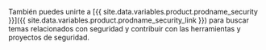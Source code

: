 También puedes unirte a [{{ site.data.variables.product.prodname_security }}]({{ site.data.variables.product.prodname_security_link }}) para buscar temas relacionados con seguridad y contribuir con las herramientas y proyectos de seguridad. 
